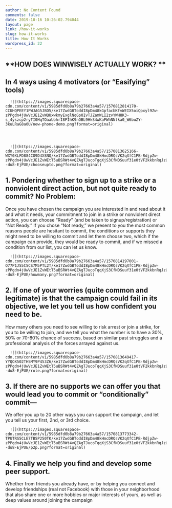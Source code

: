 ```yaml
---
author: No Content Found
comments: false
date: 2019-10-16 10:26:02.794044
layout: page
link: /how-it-works
slug: how-it-works
title: How It Works
wordpress_id: 22
---
```


## **HOW DOES WINWISELY ACTUALLY WORK? **

## In 4 ways using 4  motivators (or “Easifying” tools) 


  
      ![](https://images.squarespace-cdn.com/content/v1/5985dfd0b8a79b27663a4a57/1570812814170-CCUHQPEEY1PWJAG5JBO5/ke17ZwdGBToddI8pDm48kGpfacbKfvWEIX5oiQpxyl9Zw-zPPgdn4jUwVcJE1ZvWQUxwkmyExglNqGp0IvTJZamWLI2zvYWH8K3-s_4yszcp2ryTI0HqTOaaUohrI8PIhK9nOBL9HkS4wKaPWhNNlka0_W6buZY-3kuLRaG8a0U/new-phone-demo.png?format=original)
  


  
      ![](https://images.squarespace-cdn.com/content/v1/5985dfd0b8a79b27663a4a57/1570813625166-WXY0XLFD884CO9D4XSNQ/ke17ZwdGBToddI8pDm48kHmcDRQsVK2qXfC1PB-RdjpZw-zPPgdn4jUwVcJE1ZvWEtT5uBSRWt4vQZAgTJucoTqqXjS3CfNDSuuf31e0tVF2kkbnRqJzUbje3tD4LT66PmuTlT0_eW8jcJDnR8JFjW0nsU3dfn6w--du8-EjPUE/chooseupto.png?format=original)
  



## **1. Pondering whether to sign up to a strike or a nonviolent direct action, but not quite ready to commit?  No Problem:**

Once you have chosen the campaign you are interested in and  read about it and what it needs, your commitment to join in a strike or nonviolent direct action, you can choose “Ready” (and be taken to signup/registration) or “Not Ready.” If you chose “Not ready,” we present to you the most common reasons people are hesitant to commit, the conditions or supports they might need to be willing to commit and let them choose two, which if the campaign can provide, they would be ready to commit, and if we missed a condition from our list, you can let us know.


  
      ![](https://images.squarespace-cdn.com/content/v1/5985dfd0b8a79b27663a4a57/1570814197001-O77P1JS5CSCS7M5PTL2T/ke17ZwdGBToddI8pDm48kHmcDRQsVK2qXfC1PB-RdjpZw-zPPgdn4jUwVcJE1ZvWEtT5uBSRWt4vQZAgTJucoTqqXjS3CfNDSuuf31e0tVF2kkbnRqJzUbje3tD4LT66PmuTlT0_eW8jcJDnR8JFjW0nsU3dfn6w--du8-EjPUE/howmany.png?format=original)
  



## **2. If one of your worries (quite common and legitimate) is that the campaign could fail in its objective, we let you tell us how confident you need to be.**

How many others you need to see willing to risk arrest or join a strike, for you to be willing to join, and we tell you what the number is to have a 30%, 50% or 70-80% chance of success, based on similar past struggles and a professional analysis of the forces arrayed against us.


  
      ![](https://images.squarespace-cdn.com/content/v1/5985dfd0b8a79b27663a4a57/1570813649417-YYQOX502THSMY9P453Z6/ke17ZwdGBToddI8pDm48kHmcDRQsVK2qXfC1PB-RdjpZw-zPPgdn4jUwVcJE1ZvWEtT5uBSRWt4vQZAgTJucoTqqXjS3CfNDSuuf31e0tVF2kkbnRqJzUbje3tD4LT66PmuTlT0_eW8jcJDnR8JFjW0nsU3dfn6w--du8-EjPUE/role.png?format=original)
  



## **3. If there are no supports we can offer you that would lead you to commit or “conditionally” commit—**

We offer you up to 20 other ways you can support the campaign, and let you tell us your first, 2nd, or 3rd choice.


  
      ![](https://images.squarespace-cdn.com/content/v1/5985dfd0b8a79b27663a4a57/1570813773342-TPUTRS5CLE7TBSP250TK/ke17ZwdGBToddI8pDm48kHmcDRQsVK2qXfC1PB-RdjpZw-zPPgdn4jUwVcJE1ZvWEtT5uBSRWt4vQZAgTJucoTqqXjS3CfNDSuuf31e0tVF2kkbnRqJzUbje3tD4LT66PmuTlT0_eW8jcJDnR8JFjW0nsU3dfn6w--du8-EjPUE/p2p.png?format=original)
  



## **4. Finally we help you find and develop some peer support.**

Whether from friends you already have, or by helping you connect and develop friendships (real not Facebook) with those in your neighborhood that also share one or more hobbies or major interests of yours, as well as deep values around joining the campaign
